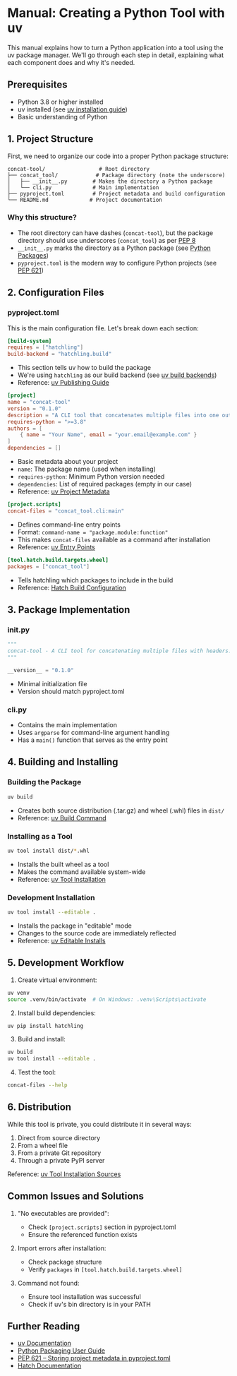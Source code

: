 # Manual: Creating a Python Tool with uv

This manual explains how to turn a Python application into a tool using the uv package manager. We'll go through each step in detail, explaining what each component does and why it's needed.

## Prerequisites

- Python 3.8 or higher installed
- uv installed (see [uv installation guide](https://github.com/astral-sh/uv#installation))
- Basic understanding of Python

## 1. Project Structure

First, we need to organize our code into a proper Python package structure:

```
concat-tool/                 # Root directory
├── concat_tool/            # Package directory (note the underscore)
│   ├── __init__.py        # Makes the directory a Python package
│   └── cli.py             # Main implementation
├── pyproject.toml         # Project metadata and build configuration
└── README.md             # Project documentation
```

### Why this structure?
- The root directory can have dashes (`concat-tool`), but the package directory should use underscores (`concat_tool`) as per [PEP 8](https://peps.python.org/pep-0008/#package-and-module-names)
- `__init__.py` marks the directory as a Python package (see [Python Packages](https://docs.python.org/3/tutorial/modules.html#packages))
- `pyproject.toml` is the modern way to configure Python projects (see [PEP 621](https://peps.python.org/pep-0621/))

## 2. Configuration Files

### pyproject.toml

This is the main configuration file. Let's break down each section:

```toml
[build-system]
requires = ["hatchling"]
build-backend = "hatchling.build"
```
- This section tells uv how to build the package
- We're using `hatchling` as our build backend (see [uv build backends](https://docs.astral.sh/uv/guides/build-backends/))
- Reference: [uv Publishing Guide](https://docs.astral.sh/uv/guides/publishing/)

```toml
[project]
name = "concat-tool"
version = "0.1.0"
description = "A CLI tool that concatenates multiple files into one output, separated by filename headers."
requires-python = ">=3.8"
authors = [
    { name = "Your Name", email = "your.email@example.com" }
]
dependencies = []
```
- Basic metadata about your project
- `name`: The package name (used when installing)
- `requires-python`: Minimum Python version needed
- `dependencies`: List of required packages (empty in our case)
- Reference: [uv Project Metadata](https://docs.astral.sh/uv/guides/publishing/#project-metadata)

```toml
[project.scripts]
concat-files = "concat_tool.cli:main"
```
- Defines command-line entry points
- Format: `command-name = "package.module:function"`
- This makes `concat-files` available as a command after installation
- Reference: [uv Entry Points](https://docs.astral.sh/uv/guides/publishing/#entry-points)

```toml
[tool.hatch.build.targets.wheel]
packages = ["concat_tool"]
```
- Tells hatchling which packages to include in the build
- Reference: [Hatch Build Configuration](https://hatch.pypa.io/latest/config/build/)

## 3. Package Implementation

### __init__.py
```python
"""
concat-tool - A CLI tool for concatenating multiple files with headers.
"""

__version__ = "0.1.0"
```
- Minimal initialization file
- Version should match pyproject.toml

### cli.py
- Contains the main implementation
- Uses `argparse` for command-line argument handling
- Has a `main()` function that serves as the entry point

## 4. Building and Installing

### Building the Package
```bash
uv build
```
- Creates both source distribution (.tar.gz) and wheel (.whl) files in `dist/`
- Reference: [uv Build Command](https://docs.astral.sh/uv/guides/publishing/#building)

### Installing as a Tool
```bash
uv tool install dist/*.whl
```
- Installs the built wheel as a tool
- Makes the command available system-wide
- Reference: [uv Tool Installation](https://docs.astral.sh/uv/guides/tools/)

### Development Installation
```bash
uv tool install --editable .
```
- Installs the package in "editable" mode
- Changes to the source code are immediately reflected
- Reference: [uv Editable Installs](https://docs.astral.sh/uv/guides/tools/#editable-installs)

## 5. Development Workflow

1. Create virtual environment:
```bash
uv venv
source .venv/bin/activate  # On Windows: .venv\Scripts\activate
```

2. Install build dependencies:
```bash
uv pip install hatchling
```

3. Build and install:
```bash
uv build
uv tool install --editable .
```

4. Test the tool:
```bash
concat-files --help
```

## 6. Distribution

While this tool is private, you could distribute it in several ways:
1. Direct from source directory
2. From a wheel file
3. From a private Git repository
4. Through a private PyPI server

Reference: [uv Tool Installation Sources](https://docs.astral.sh/uv/guides/tools/#installation)

## Common Issues and Solutions

1. "No executables are provided":
   - Check `[project.scripts]` section in pyproject.toml
   - Ensure the referenced function exists

2. Import errors after installation:
   - Check package structure
   - Verify `packages` in `[tool.hatch.build.targets.wheel]`

3. Command not found:
   - Ensure tool installation was successful
   - Check if uv's bin directory is in your PATH

## Further Reading

- [uv Documentation](https://docs.astral.sh/uv/)
- [Python Packaging User Guide](https://packaging.python.org/)
- [PEP 621 – Storing project metadata in pyproject.toml](https://peps.python.org/pep-0621/)
- [Hatch Documentation](https://hatch.pypa.io/) 
